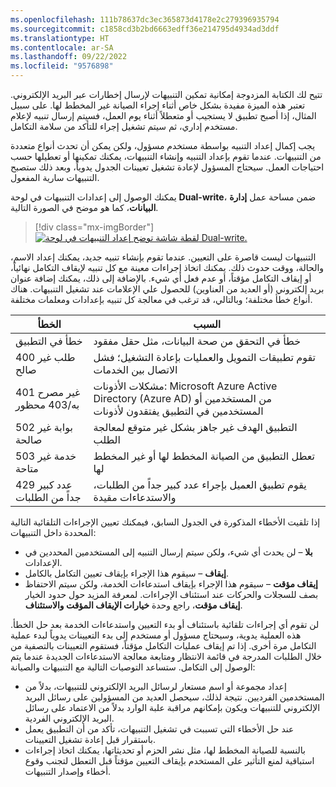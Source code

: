 ```yaml
---
ms.openlocfilehash: 111b78637dc3ec365873d4178e2c279396935794
ms.sourcegitcommit: c1858cd3b2bd6663edff36e214795d4934ad3ddf
ms.translationtype: HT
ms.contentlocale: ar-SA
ms.lasthandoff: 09/22/2022
ms.locfileid: "9576898"
---
```

تتيح لك الكتابة المزدوجة إمكانية تمكين التنبيهات لإرسال إخطارات عبر البريد الإلكتروني. تعتبر هذه الميزة مفيدة بشكل خاص أثناء إجراء الصيانة غير المخطط لها. على سبيل المثال، إذا أصبح تطبيق لا يستجيب أو متعطلاً أثناء يوم العمل، فسيتم إرسال تنبيه لإعلام مستخدم إداري، ثم سيتم تشغيل إجراء للتأكد من سلامة التكامل. 

يجب إكمال إعداد التنبيه بواسطة مستخدم مسؤول، ولكن يمكن أن تحدث أنواع متعددة من التنبيهات. عندما تقوم بإعداد التنبيه وإنشاء التنبيهات، يمكنك تمكينها أو تعطيلها حسب احتياجات العمل. سيحتاج المسؤول لإعادة تشغيل تعيينات الجدول يدوياً، وبعد ذلك ستصبح التنبيهات سارية المفعول. 

يمكنك الوصول إلى إعدادات التنبيهات في لوحة **Dual-write**، ضمن مساحة عمل **إدارة البيانات**، كما هو موضح في الصورة التالية. 

> [!div class="mx-imgBorder"]
> [![لقطة شاشة توضح إعداد التنبيهات في لوحة Dual-write.](../media/alert-setting-dual-write.jpg)](../media/alert-setting-dual-write.jpg#lightbox)

التنبيهات ليست قاصرة على التعيين. عندما تقوم بإنشاء تنبيه جديد، يمكنك إعداد الاسم، والحالة، ووقت حدوث ذلك. يمكنك اتخاذ إجراءات معينة مع كل تنبيه لإيقاف التكامل نهائياً، أو إيقاف التكامل مؤقتاً، أو عدم فعل أي شيء. بالإضافة إلى ذلك، يمكنك إضافة عنوان بريد إلكتروني (أو العديد من العناوين) للحصول علي الإعلامات عند تشغيل التنبيهات. هناك أنواع خطأ مختلفة؛ وبالتالي، قد ترغب في معالجة كل تنبيه بإعدادات ومعلمات مختلفة. 

|     ‏‏الخطأ‬    |     السبب     |
|---|---|
|     خطأ في التطبيق    |     خطأ في التحقق من صحة البيانات، مثل حقل مفقود    |
|     400 طلب غير صالح    |     تقوم تطبيقات التمويل والعمليات بإعادة التشغيل؛ فشل الاتصال بين الخدمات    |
|     401 غير مصرح به/403 محظور    |     مشكلات الأذونات: Microsoft Azure Active Directory (Azure AD)   من المستخدمين أو المستخدمين في التطبيق يفتقدون لأذونات    |
|     502 بوابة غير صالحة    |     التطبيق الهدف غير جاهز بشكل غير متوقع لمعالجة الطلب    |
|     503 خدمة غير متاحة     |     تعطل التطبيق من الصيانة المخطط لها أو غير المخطط لها    |
|     429 عدد كبير جداً من الطلبات    |     يقوم تطبيق العميل بإجراء عدد كبير جداً من الطلبات، والاستدعاءات مقيدة    |

إذا تلقيت الأخطاء المذكورة في الجدول السابق، فيمكنك تعيين الإجراءات التلقائية التالية المحددة داخل التنبيهات: 
- **بلا** – لن يحدث أي شيء، ولكن سيتم إرسال التنبيه إلى المستخدمين المحددين في الإعدادات.
- **إيقاف** – سيقوم هذا الإجراء بإيقاف تعيين التكامل بالكامل.
- **إيقاف مؤقت** – سيقوم هذا الإجراء بإيقاف استدعاءات الخدمة، ولكن سيتم الاحتفاظ بصف للسجلات والحركات عند استئناف الإجراءات. لمعرفة المزيد حول حدود الخيار **إيقاف مؤقت**، راجع وحدة **خيارات الإيقاف المؤقت والاستئناف**.

لن تقوم أي إجراءات تلقائية باستئناف أو بدء التعيين واستدعاءات الخدمة بعد حل الخطأ. هذه العملية يدوية، وسيحتاج مسؤول أو مستخدم إلى بدء التعيينات يدوياً لبدء عملية التكامل مرة أخرى. إذا تم إيقاف عمليات التكامل مؤقتاً، فستقوم التعيينات بالتصفية من خلال الطلبات المدرجة في قائمة الانتظار ومتابعة معالجة الاستدعاءات الجديدة عندما يتم الوصول إلى التكامل. ستساعد التوصيات التالية مع التنبيهات والصيانة: 

- إعداد مجموعة أو اسم مستعار لرسائل البريد الإلكتروني للتنبيهات، بدلاً من المستخدمين الفرديين. نتيجة لذلك، سيحصل العديد من المسؤولين على رسائل البريد الإلكتروني للتنبيهات ويكون بإمكانهم مراقبة علبة الوارد بدلاً من الاعتماد على رسائل البريد الإلكتروني الفردية.
- عند حل الأخطاء التي تسببت في تشغيل التنبيهات، تأكد من أن التطبيق يعمل باستقرار قبل إعادة تشغيل التعيينات.
- بالنسبة للصيانة المخطط لها، مثل نشر الحزم أو تحديثاتها، يمكنك اتخاذ إجراءات استباقية لمنع التأثير على المستخدم بإيقاف التعيين مؤقتاً قبل التعطل لتجنب وقوع أخطاء وإصدار التنبيهات. 

